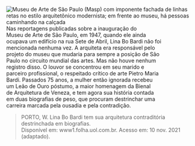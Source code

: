 ![Museu de Arte de São Paulo (Masp) com imponente fachada de linhas retas no estilo arquitetônico modernista; em frente ao museu, há pessoas caminhando na calçada](assets/c18ebad7-dd98-42e6-8f3a-bb3fff5778f6.png)\
Nas reportagens publicadas sobre a inauguração do\
Museu de Arte de São Paulo, em 1947, quando ele ainda\
ocupava um edifício na rua Sete de Abril, Lina Bo Bardi não foi\
mencionada nenhuma vez. A arquiteta era responsável pelo\
projeto do museu que mudaria para sempre a posição de São\
Paulo no circuito mundial das artes. Mas não houve nenhum\
registro disso. O louvor se concentrou em seu marido e\
parceiro profissional, o respeitado crítico de arte Pietro Maria\
Bardi. Passados 75 anos, a mulher então ignorada recebeu\
um Leão de Ouro póstumo, a maior homenagem da Bienal\
de Arquitetura de Veneza, e tem agora sua história contada\
em duas biografias de peso, que procuram destrinchar uma\
carreira marcada pela ousadia e pela contradição.

> PORTO, W. Lina Bo Bardi tem sua arquitetura contraditória destrinchada em biografias.\
> Disponível em: www1.folha.uol.com.br. Acesso em: 10 nov. 2021 (adaptado).
